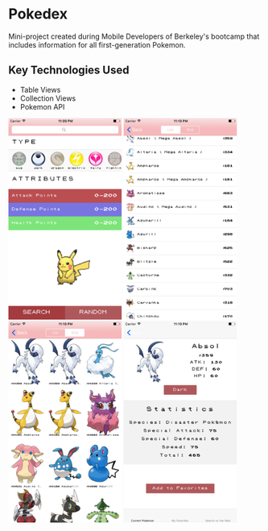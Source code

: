 # Pokedex

Mini-project created during Mobile Developers of Berkeley's bootcamp that includes information for all first-generation Pokemon.

## Key Technologies Used
* Table Views
* Collection Views
* Pokemon API

<img src="screenshots/main.png" width="225" height="400" />
<img src="screenshots/list.png" width="225" height="400" />
<img src="screenshots/grid.png" width="225" height="400" />
<img src="screenshots/profile.png" width="225" height="400" />

